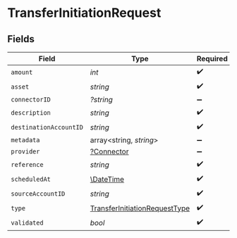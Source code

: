# TransferInitiationRequest


## Fields

| Field                                                                                 | Type                                                                                  | Required                                                                              | Description                                                                           | Example                                                                               |
| ------------------------------------------------------------------------------------- | ------------------------------------------------------------------------------------- | ------------------------------------------------------------------------------------- | ------------------------------------------------------------------------------------- | ------------------------------------------------------------------------------------- |
| `amount`                                                                              | *int*                                                                                 | :heavy_check_mark:                                                                    | N/A                                                                                   |                                                                                       |
| `asset`                                                                               | *string*                                                                              | :heavy_check_mark:                                                                    | N/A                                                                                   | USD                                                                                   |
| `connectorID`                                                                         | *?string*                                                                             | :heavy_minus_sign:                                                                    | N/A                                                                                   |                                                                                       |
| `description`                                                                         | *string*                                                                              | :heavy_check_mark:                                                                    | N/A                                                                                   |                                                                                       |
| `destinationAccountID`                                                                | *string*                                                                              | :heavy_check_mark:                                                                    | N/A                                                                                   |                                                                                       |
| `metadata`                                                                            | array<string, *string*>                                                               | :heavy_minus_sign:                                                                    | N/A                                                                                   |                                                                                       |
| `provider`                                                                            | [?Connector](../../models/shared/Connector.md)                                        | :heavy_minus_sign:                                                                    | N/A                                                                                   |                                                                                       |
| `reference`                                                                           | *string*                                                                              | :heavy_check_mark:                                                                    | N/A                                                                                   | XXX                                                                                   |
| `scheduledAt`                                                                         | [\DateTime](https://www.php.net/manual/en/class.datetime.php)                         | :heavy_check_mark:                                                                    | N/A                                                                                   |                                                                                       |
| `sourceAccountID`                                                                     | *string*                                                                              | :heavy_check_mark:                                                                    | N/A                                                                                   |                                                                                       |
| `type`                                                                                | [TransferInitiationRequestType](../../models/shared/TransferInitiationRequestType.md) | :heavy_check_mark:                                                                    | N/A                                                                                   |                                                                                       |
| `validated`                                                                           | *bool*                                                                                | :heavy_check_mark:                                                                    | N/A                                                                                   |                                                                                       |